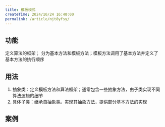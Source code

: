 ```yaml
---
title: 模板模式
createTime: 2024/10/24 16:40:00
permalink: /article/njt8yfsy/
---
```

## 功能
定义算法的框架；
分为基本方法和模板方法；模板方法调用了基本方法并定义了基本方法的执行顺序
## 用法
1. 抽象类：定义模板方法和算法框架；通常包含一些抽象方法，由子类实现不同算法逻辑的细节
2. 具体子类：继承自抽象类。实现其抽象方法，提供部分基本方法的实现
## 案例
